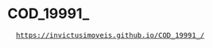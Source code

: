 # COD_19991_
<?xml version="1.0" encoding="UTF-8"?>
<ListingDataFeed xmlns="http://www.vivareal.com/schemas/1.0/VRSync"
                 xmlns:xsi="http://www.w3.org/2001/XMLSchema-instance"
                 xsi:schemaLocation="http://www.vivareal.com/schemas/1.0/VRSync  http://xml.vivareal.com/vrsync.xsd">
 <Listings>
    <Listing>
      <VirtualTourLink>
         <https://invictusimoveis.github.io/COD_19991_/>
      </VirtualTourLink>
    </Listing>
 </Listings>
</ListingDataFeed>
